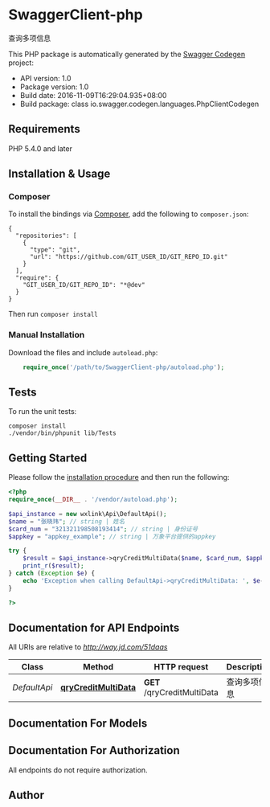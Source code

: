# SwaggerClient-php
查询多项信息

This PHP package is automatically generated by the [Swagger Codegen](https://github.com/swagger-api/swagger-codegen) project:

- API version: 1.0
- Package version: 1.0
- Build date: 2016-11-09T16:29:04.935+08:00
- Build package: class io.swagger.codegen.languages.PhpClientCodegen

## Requirements

PHP 5.4.0 and later

## Installation & Usage
### Composer

To install the bindings via [Composer](http://getcomposer.org/), add the following to `composer.json`:

```
{
  "repositories": [
    {
      "type": "git",
      "url": "https://github.com/GIT_USER_ID/GIT_REPO_ID.git"
    }
  ],
  "require": {
    "GIT_USER_ID/GIT_REPO_ID": "*@dev"
  }
}
```

Then run `composer install`

### Manual Installation

Download the files and include `autoload.php`:

```php
    require_once('/path/to/SwaggerClient-php/autoload.php');
```

## Tests

To run the unit tests:

```
composer install
./vendor/bin/phpunit lib/Tests
```

## Getting Started

Please follow the [installation procedure](#installation--usage) and then run the following:

```php
<?php
require_once(__DIR__ . '/vendor/autoload.php');

$api_instance = new wxlink\Api\DefaultApi();
$name = "张晓玮"; // string | 姓名
$card_num = "321321198508193414"; // string | 身份证号
$appkey = "appkey_example"; // string | 万象平台提供的appkey

try {
    $result = $api_instance->qryCreditMultiData($name, $card_num, $appkey);
    print_r($result);
} catch (Exception $e) {
    echo 'Exception when calling DefaultApi->qryCreditMultiData: ', $e->getMessage(), PHP_EOL;
}

?>
```

## Documentation for API Endpoints

All URIs are relative to *http://way.jd.com/51daas*

Class | Method | HTTP request | Description
------------ | ------------- | ------------- | -------------
*DefaultApi* | [**qryCreditMultiData**](docs/Api/DefaultApi.md#qrycreditmultidata) | **GET** /qryCreditMultiData | 查询多项信息


## Documentation For Models



## Documentation For Authorization

 All endpoints do not require authorization.


## Author




